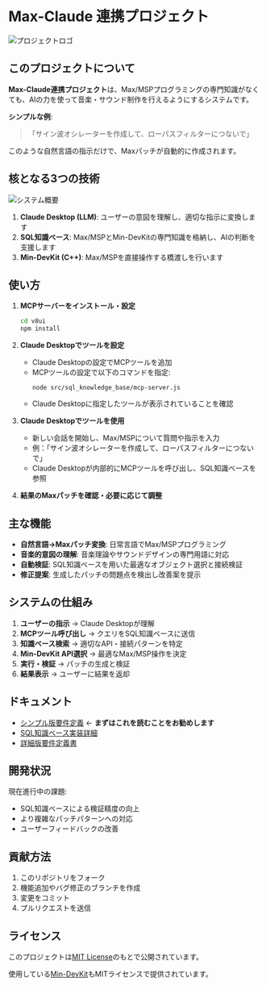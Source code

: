 # Max-Claude 連携プロジェクト

![プロジェクトロゴ](assets/logo.png)

## このプロジェクトについて

**Max-Claude連携プロジェクト**は、Max/MSPプログラミングの専門知識がなくても、AIの力を使って音楽・サウンド制作を行えるようにするシステムです。

**シンプルな例**:
> 「サイン波オシレーターを作成して、ローパスフィルターにつないで」

このような自然言語の指示だけで、Maxパッチが自動的に作成されます。

## 核となる3つの技術

![システム概要](assets/system_overview.png)

1. **Claude Desktop (LLM)**: ユーザーの意図を理解し、適切な指示に変換します
2. **SQL知識ベース**: Max/MSPとMin-DevKitの専門知識を格納し、AIの判断を支援します
3. **Min-DevKit (C++)**: Max/MSPを直接操作する橋渡しを行います

## 使い方

1. **MCPサーバーをインストール・設定**
   ```bash
   cd v8ui
   npm install
   ```

2. **Claude Desktopでツールを設定**
   - Claude Desktopの設定でMCPツールを追加
   - MCPツールの設定で以下のコマンドを指定:
     ```
     node src/sql_knowledge_base/mcp-server.js
     ```
   - Claude Desktopに指定したツールが表示されていることを確認

3. **Claude Desktopでツールを使用**
   - 新しい会話を開始し、Max/MSPについて質問や指示を入力
   - 例：「サイン波オシレーターを作成して、ローパスフィルターにつないで」
   - Claude Desktopが内部的にMCPツールを呼び出し、SQL知識ベースを参照

4. **結果のMaxパッチを確認・必要に応じて調整**

## 主な機能

- **自然言語→Maxパッチ変換**: 日常言語でMax/MSPプログラミング
- **音楽的意図の理解**: 音楽理論やサウンドデザインの専門用語に対応
- **自動検証**: SQL知識ベースを用いた最適なオブジェクト選択と接続検証
- **修正提案**: 生成したパッチの問題点を検出し改善案を提示

## システムの仕組み

1. **ユーザーの指示** → Claude Desktopが理解
2. **MCPツール呼び出し** → クエリをSQL知識ベースに送信
3. **知識ベース検索** → 適切なAPI・接続パターンを特定
4. **Min-DevKit API選択** → 最適なMax/MSP操作を決定
5. **実行・検証** → パッチの生成と検証
6. **結果表示** → ユーザーに結果を返却

## ドキュメント

- [シンプル版要件定義](docs/requirements_simplified.md) ← **まずはこれを読むことをお勧めします**
- [SQL知識ベース実装詳細](docs/sql_knowledge_base_implementation.md)
- [詳細版要件定義書](docs/specifications/requirements_min_devkit.md)

## 開発状況

現在進行中の課題:
- SQL知識ベースによる検証精度の向上
- より複雑なパッチパターンへの対応
- ユーザーフィードバックの改善

## 貢献方法

1. このリポジトリをフォーク
2. 機能追加やバグ修正のブランチを作成
3. 変更をコミット
4. プルリクエストを送信

## ライセンス

このプロジェクトは[MIT License](LICENSE)のもとで公開されています。

使用している[Min-DevKit](https://github.com/Cycling74/min-devkit)もMITライセンスで提供されています。
